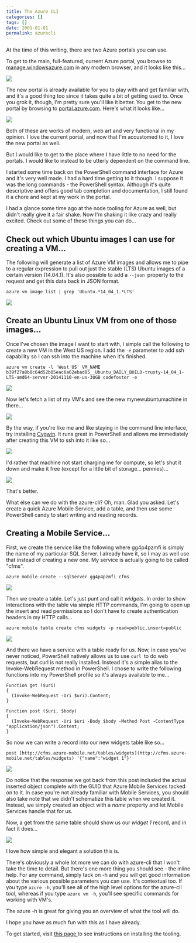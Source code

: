 ```yaml
---
title: The Azure CLI
categories: []
tags: []
date: 2001-01-01
permalink: azurecli
---
```


At the time of this writing, there are two Azure portals you can use.
<!-- xmore -->

To get to the main, full-featured, current Azure portal, you browse to [manage.windowsazure.com](http://manage.windowsazure.com) in any modern browser, and it looks like this...

![](/files/azurecli_01.png)

The new portal is already available for you to play with and get familiar with, and it's a good thing too since it takes quite a bit of getting used to. Once you grok it, though, I'm pretty sure you'll like it better. You get to the new portal by browsing to [portal.azure.com](http://portal.azure.com). Here's what it looks like...

![](/files/azurecli_02.png)

Both of these are works of modern, web art and very functional in my opinion. I love the current portal, and now that I'm accustomed to it, I love the new portal as well.

But I would like to get to the place where I have little to no need for the portals. I would like to instead to be utterly dependent on the command line.

I started some time back on the PowerShell command interface for Azure and it's very well made. I had a hard time getting to it though. I suppose it was the long commands - the PowerShell syntax. Although it's quite descriptive and offers good tab completion and documentation, I still found it a chore and kept at my work in the portal.

I had a glance some time ago at the node tooling for Azure as well, but didn't really give it a fair shake. Now I'm shaking it like crazy and really excited. Check out some of these things you can do...

## Check out which Ubuntu images I can use for creating a VM...

The following will generate a list of Azure VM images and allows me to pipe to a regular expression to pull out just the stable (LTS) Ubuntu images of a certain version (14.04.1). It's also possible to add a `--json `property to the request and get this data back in JSON format.

```
azure vm image list | grep 'Ubuntu.*14_04_1.*LTS'
```

![](/files/azurecli_03.png)

## Create an Ubuntu Linux VM from one of those images...

Once I've chosen the image I want to start with, I simple call the following to create a new VM in the West US region. I add the `-e` parameter to add ssh capability so I can ssh into the machine when it's finished.

```
azure vm create -l 'West US' VM_NAME b39f27a8b8c64d52b05eac6a62ebad85__Ubuntu_DAILY_BUILD-trusty-14_04_1-LTS-amd64-server-20141110-en-us-30GB codefoster -e
```

![](/files/azurecli_04.png)

Now let's fetch a list of my VM's and see the new mynewubuntumachine in there...

![](/files/azurecli_05.png)

By the way, if you're like me and like staying in the command line interface, try installing [Cygwin](http://cygwin.com/). It runs great in PowerShell and allows me immediately after creating this VM to ssh into it like so...

![](/files/azurecli_06.png)

I'd rather that machine not start charging me for compute, so let's shut it down and make it free (except for a little bit of storage... pennies)...

![](/files/azurecli_07.png)

That's better.

What else can we do with the azure-cli? Oh, man. Glad you asked. Let's create a quick Azure Mobile Service, add a table, and then use some PowerShell candy to start writing and reading records.

## Creating a Mobile Service...

First, we create the service like the following where gg4p4pzmfi is simply the name of my particular SQL Server. I already have it, so I may as well use that instead of creating a new one. My service is actually going to be called "cfms".

```
azure mobile create --sqlServer gg4p4pzmfi cfms
```

![](/files/azurecli_08.png)

Then we create a table. Let's just punt and call it _widgets_. In order to show interactions with the table via simple HTTP commands, I'm going to open up the insert and read permissions so I don't have to create authentication headers in my HTTP calls...

```
azure mobile table create cfms widgets -p read=public,insert=public
```

![](/files/azurecli_09.png)

And there we have a service with a table ready for us. Now, in case you've never noticed, PowerShell natively allows us to use `curl `to do web requests, but curl is not really installed. Instead it's a simple alias to the Invoke-WebRequest method in PowerShell. I chose to write the following functions into my PowerShell profile so it's always available to me...

```
Function get ($uri)
{
  (Invoke-WebRequest -Uri $uri).Content;
}

Function post ($uri, $body)
{
  (Invoke-WebRequest -Uri $uri -Body $body -Method Post -ContentType "application/json").Content;
}
```

So now we can write a record into our new widgets table like so...

```
post [http://cfms.azure-mobile.net/tables/widgets](http://cfms.azure-mobile.net/tables/widgets) '{"name":"widget 1"}'
```

![](/files/azurecli_10.png)

Do notice that the response we got back from this post included the actual inserted object complete with the GUID that Azure Mobile Services tacked on to it. In case you're not already familiar with Mobile Services, you should also take note that we didn't schematize this table when we created it. Instead, we simply created an object with a _name_ property and let Mobile Services handle that for us.

Now, a get from the same table should show us our _widget 1_ record, and in fact it does...

![](/files/azurecli_11.png)

I love how simple and elegant a solution this is.

There's obviously a whole lot more we can do with azure-cli that I won't take the time to detail. But there's one more thing you should see - the inline help. For any command, simply tack on -h and you will get good information about the various possible parameters you can use. It's contextual too. If you type `azure -h`, you'll see all of the high level options for the azure-cli tool, whereas if you type `azure vm -h`, you'll see specific commands for working with VM's.

The azure -h is great for giving you an overview of what the tool will do.

I hope you have as much fun with this as I have already.

To get started, visit [this page ](http://azure.microsoft.com/en-us/documentation/articles/xplat-cli/)to see instructions on installing the tooling.